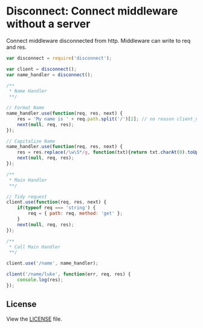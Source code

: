 # Disconnect: Connect middleware without a server

Connect middleware disconnected from http. Middleware can write to req and res.

```js
var disconnect = require('disconnect');

var client = disconnect();
var name_handler = disconnect();

/**
 * Name Handler
 **/

// Format Name
name_handler.use(function(req, res, next) {
	res = 'My name is ' + req.path.split('/')[2]; // no reason client_name should expect name to be at [2] (should expect [1])
	next(null, req, res);
});

// Capitalize Name
name_handler.use(function(req, res, next) {
	res = res.replace(/\w\S*/g, function(txt){return txt.charAt(0).toUpperCase() + txt.substr(1).toLowerCase();});
	next(null, req, res);
});

/**
 * Main Handler
 **/

// Tidy request
client.use(function(req, res, next) {
	if(typeof req === 'string') {
		req = { path: req, method: 'get' };
	}
	next(null, req, res);
});

/**
 * Call Main Handler
 **/

client.use('/name', name_handler);

client('/name/luke', function(err, req, res) {
	console.log(res);
});
```

## License

View the [LICENSE](https://github.com/senchalabs/connect/blob/master/LICENSE) file.
